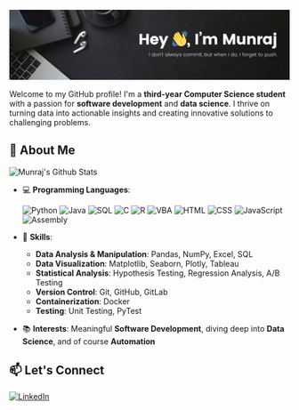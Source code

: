 ![Banner](images/banner.png)

Welcome to my GitHub profile! I'm a **third-year Computer Science student** with a passion for **software development** and **data science**. I thrive on turning data into actionable insights and creating innovative solutions to challenging problems.

## 🚀 About Me

![Munraj's Github Stats](https://github-readme-stats.vercel.app/api?username=Mun-Mart&bg_color=1c1c1c&text_color=ffffff&title_color=ffffff&show_icons=true)

- 💻 **Programming Languages**:
  
  ![Python](https://img.shields.io/badge/Python-3776AB?style=for-the-badge&logo=python&logoColor=white)
  ![Java](https://img.shields.io/badge/Java-007396?style=for-the-badge&logo=java&logoColor=white)
  ![SQL](https://img.shields.io/badge/SQL-4479A1?style=for-the-badge&logo=mysql&logoColor=white)
  ![C](https://img.shields.io/badge/C-00599C?style=for-the-badge&logo=c&logoColor=white)
  ![R](https://img.shields.io/badge/R-276DC3?style=for-the-badge&logo=r&logoColor=white)
  ![VBA](https://img.shields.io/badge/VBA-2746B2?style=for-the-badge&logo=visualbasic&logoColor=white)
  ![HTML](https://img.shields.io/badge/HTML-E34F26?style=for-the-badge&logo=html5&logoColor=white)
  ![CSS](https://img.shields.io/badge/CSS-1572B6?style=for-the-badge&logo=css3&logoColor=white)
  ![JavaScript](https://img.shields.io/badge/JavaScript-F7DF1E?style=for-the-badge&logo=javascript&logoColor=black)
  ![Assembly](https://img.shields.io/badge/Assembly-6E4B3A?style=for-the-badge&logo=assembly&logoColor=white)


- 🔧 **Skills**:
  - **Data Analysis & Manipulation**: Pandas, NumPy, Excel, SQL  
  - **Data Visualization**: Matplotlib, Seaborn, Plotly, Tableau
  - **Statistical Analysis**: Hypothesis Testing, Regression Analysis, A/B Testing
  - **Version Control**: Git, GitHub, GitLab  
  - **Containerization**: Docker 
  - **Testing**: Unit Testing, PyTest

- 📚 **Interests**: Meaningful **Software Development**, diving deep into **Data Science**, and of course **Automation**

## 📫 Let's Connect
[![LinkedIn](https://img.shields.io/badge/LinkedIn-0A66C2?style=for-the-badge&logo=linkedin&logoColor=white)](https://linkedin.com/in/munraj-khunkhun)
